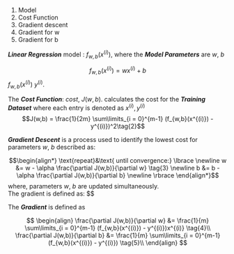 1) Model 
2) Cost Function
3) Gradient descent
4) Gradient for w
5) Gradient for b

***Linear Regression*** model : $f_{w,b}(x^{(i)})$, where the ***Model Parameters*** are $w$, $b$ 

$$f_{w,b}(x^{(i)}) = wx^{(i)} + b \tag{1}$$
$f_{w,b}(x^{(i)})$ 
$y^{(i)}$. 


The ***Cost Function***: $cost$, $J(w,b)$. calculates the cost for the ***Training Dataset*** where each entry is denoted as $x^{(i)},y^{(i)}$
$$J(w,b) = \frac{1}{2m} \sum\limits_{i = 0}^{m-1} (f_{w,b}(x^{(i)}) - y^{(i)})^2\tag{2}$$ 

***Gradient Descent*** is a process used to identify the lowest cost for parameters $w$, $b$ described as:

$$\begin{align*} \text{repeat}&\text{ until convergence:} \lbrace \newline
 w &= w -  \alpha \frac{\partial J(w,b)}{\partial w} \tag{3}  \newline 
 b &= b -  \alpha \frac{\partial J(w,b)}{\partial b}  \newline \rbrace
\end{align*}$$
where, parameters $w$, $b$ are updated simultaneously.  
The gradient is defined as:
$$

The ***Gradient*** is defined as 

$$
\begin{align}
\frac{\partial J(w,b)}{\partial w}  &= \frac{1}{m} \sum\limits_{i = 0}^{m-1} (f_{w,b}(x^{(i)}) - y^{(i)})x^{(i)} \tag{4}\\
  \frac{\partial J(w,b)}{\partial b}  &= \frac{1}{m} \sum\limits_{i = 0}^{m-1} (f_{w,b}(x^{(i)}) - y^{(i)}) \tag{5}\\
\end{align}
$$
